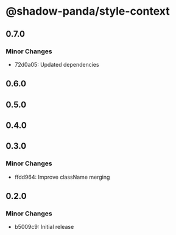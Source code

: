 # @shadow-panda/style-context

## 0.7.0

### Minor Changes

- 72d0a05: Updated dependencies

## 0.6.0

## 0.5.0

## 0.4.0

## 0.3.0

### Minor Changes

- ffdd964: Improve className merging

## 0.2.0

### Minor Changes

- b5009c9: Initial release
